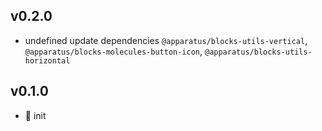 ## v0.2.0

* undefined update dependencies `@apparatus/blocks-utils-vertical`, `@apparatus/blocks-molecules-button-icon`, `@apparatus/blocks-utils-horizontal`

## v0.1.0

* 🐣 init
